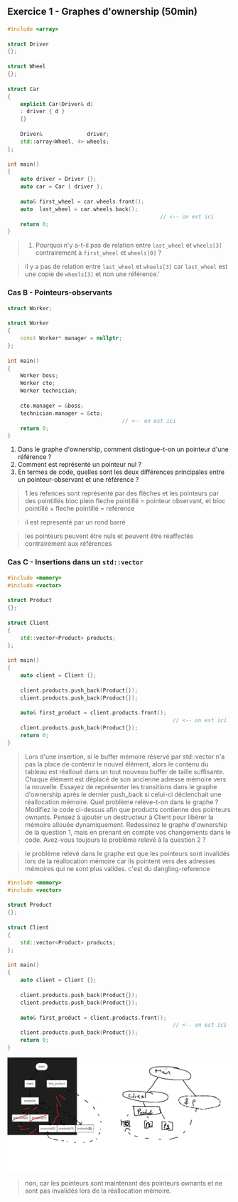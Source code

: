 ## Exercice 1 - Graphes d'ownership (50min)

```cpp
#include <array>

struct Driver
{};

struct Wheel
{};

struct Car
{
    explicit Car(Driver& d)
    : driver { d }
    {}

    Driver&              driver;
    std::array<Wheel, 4> wheels;
};

int main()
{
    auto driver = Driver {};
    auto car = Car { driver };

    auto& first_wheel = car.wheels.front();
    auto  last_wheel = car.wheels.back();
                                                // <-- on est ici
    return 0;
}
```

> 1. Pourquoi n'y a-t-il pas de relation entre `last_wheel` et `wheels[3]` contrairement à `first_wheel` et `wheels[0]` ?

> il y a pas de relation entre `last_wheel` et `wheels[3]` car `last_wheel` est une copie de `wheels[3]` et non une référence.'

### Cas B - Pointeurs-observants

```cpp
struct Worker;

struct Worker
{
    const Worker* manager = nullptr; 
};

int main()
{
    Worker boss;
    Worker cto;
    Worker technician;

    cto.manager = &boss;
    technician.manager = &cto;
                                    // <-- on est ici
    return 0;
}
```

1. Dans le graphe d'ownership, comment distingue-t-on un pointeur d'une référence ?
2. Comment est représenté un pointeur nul ?
3. En termes de code, quelles sont les deux différences principales entre un pointeur-observant et une référence ?

> 1  les refences sont représenté par des flèches et les pointeurs par des pointillés
> bloc plein fleche pointillé = pointeur observant, et bloc pointillé + fleche pointillé = reference

> il est representé par un rond barré

> les pointeurs peuvent être nuls et peuvent être réaffectés contrairement aux références

### Cas C - Insertions dans un `std::vector`

```cpp
#include <memory>
#include <vector>

struct Product
{};

struct Client
{
    std::vector<Product> products;
};

int main()
{
    auto client = Client {};

    client.products.push_back(Product{});
    client.products.push_back(Product{});

    auto& first_product = client.products.front();
                                                    // <-- on est ici
    client.products.push_back(Product{});
    return 0;
}
```

>Lors d'une insertion, si le buffer mémoire réservé par std::vector n'a pas la place de contenir le nouvel élément, alors le contenu du tableau est réalloué dans un tout nouveau buffer de taille suffisante. Chaque élément est déplacé de son ancienne adresse mémoire vers la nouvelle.
Essayez de représenter les transitions dans le graphe d'ownership après le dernier push_back si celui-ci déclenchait une réallocation mémoire.
Quel problème relève-t-on dans le graphe ?
Modifiez le code ci-dessus afin que products contienne des pointeurs ownants. Pensez à ajouter un destructeur à Client pour libérer la mémoire allouée dynamiquement.
Redessinez le graphe d'ownership de la question 1, mais en prenant en compte vos changements dans le code.
Avez-vous toujours le problème relevé à la question 2 ?

> le problème relevé dans le graphe est que les pointeurs sont invalidés lors de la réallocation mémoire car ils pointent vers des adresses mémoires qui ne sont plus valides. c'est du dangling-reference

```cpp
#include <memory>
#include <vector>

struct Product
{};

struct Client
{
    std::vector<Product> products;
};

int main()
{
    auto client = Client {};

    client.products.push_back(Product{});
    client.products.push_back(Product{});

    auto& first_product = client.products.front();
                                                    // <-- on est ici
    client.products.push_back(Product{});
    return 0;
}


```

![](./images/C.png)

> non, car les pointeurs sont maintenant des pointeurs ownants et ne sont pas invalidés lors de la réallocation mémoire.
